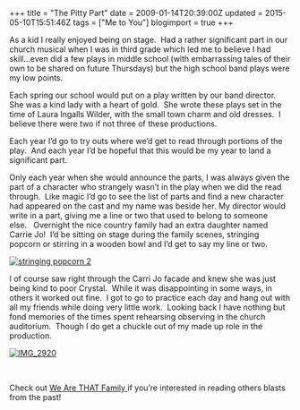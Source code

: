 +++
title = "The Pitty Part"
date = 2009-01-14T20:39:00Z
updated = 2015-05-10T15:51:46Z
tags = ["Me to You"]
blogimport = true 
+++

As a kid I really enjoyed being on stage.&#160; Had a rather significant part in our church musical when I was in third grade which led me to believe I had skill…even did a few plays in middle school (with embarrassing tales of their own to be shared on future Thursdays) but the high school band plays were my low points. 

Each spring our school would put on a play written by our band director.&#160; She was a kind lady with a heart of gold.&#160; She wrote these plays set in the time of Laura Ingalls Wilder, with the small town charm and old dresses.&#160; I believe there were two if not three of these productions.

Each year I’d go to try outs where we’d get to read through portions of the play.&#160; And each year I’d be hopeful that this would be my year to land a significant part.&#160; 

Only each year when she would announce the parts, I was always given the part of a character who strangely wasn’t in the play when we did the read through.&#160; Like magic I’d go to see the list of parts and find a new character had appeared on the cast and my name was beside her. My director would write in a part, giving me a line or two that used to belong to someone else.&#160;&#160; Overnight the nice country family had an extra daughter named Carrie Jo!&#160; I’d be sitting on stage during the family scenes, stringing popcorn or stirring in a wooden bowl and I’d get to say my line or two.&#160; 

[![stringing popcorn 2](https://latc.s3.amazonaws.com/wp-content/uploads/2009/01/stringingpopcorn2-thumb.jpg "stringing popcorn 2")](https://latc.s3.amazonaws.com/wp-content/uploads/2009/01/stringingpopcorn2.jpg) 

I of course saw right through the Carri Jo facade and knew she was just being kind to poor Crystal.&#160; While it was disappointing in some ways, in others it worked out fine.&#160; I got to go to practice each day and hang out with all my friends while doing very little work.&#160; Looking back I have nothing but fond memories of the times spent 
rehearsing
 observing in the church auditorium.&#160; Though I do get a chuckle out of my made up role in the production.&#160; 

[![IMG_2920](https://latc.s3.amazonaws.com/wp-content/uploads/2009/01/img-2920-thumb.jpg "IMG_2920")](https://latc.s3.amazonaws.com/wp-content/uploads/2009/01/img-2920.jpg) 

&#160;


Check out 
[
We Are THAT Family
](http://www.wearethatfamily.com)
 if you’re interested in reading others blasts from the past!

